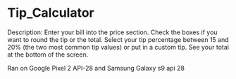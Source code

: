 # Tip_Calculator

Description: Enter your bill into the price section. Check the boxes if you want to round the tip or the total. Select your tip percentage between 15 and 20% (the two most common tip values) or put in a custom tip. See your total at the bottom of the screen.

Ran on Google Pixel 2 API-28 and Samsung Galaxy s9 api 28
